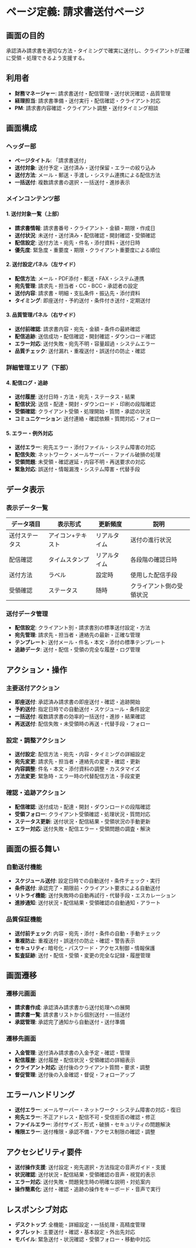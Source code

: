 # ページ定義: 請求書送付ページ

## 画面の目的
承認済み請求書を適切な方法・タイミングで確実に送付し、クライアントが正確に受領・処理できるよう支援する。

## 利用者
- **財務マネージャー**: 請求書送付・配信管理・送付状況確認・品質管理
- **経理担当**: 請求書準備・送付実行・配信確認・クライアント対応
- **PM**: 請求書内容確認・クライアント調整・送付タイミング相談

## 画面構成

### ヘッダー部
- **ページタイトル**: 「請求書送付」
- **送付対象**: 送付予定・送付済み・送付保留・エラーの絞り込み
- **送付方法**: メール・郵送・手渡し・システム連携による配信方法
- **一括送付**: 複数請求書の選択・一括送付・進捗表示

### メインコンテンツ部

#### 1. 送付対象一覧（上部）
- **請求書情報**: 請求書番号・クライアント・金額・期限・作成日
- **送付状況**: 未送付・送付済み・配信確認・開封確認・受領確認
- **配信設定**: 送付方法・宛先・件名・添付資料・送付日時
- **優先度**: 緊急度・重要度・期限・クライアント重要度による順位

#### 2. 送付設定パネル（左サイド）
- **配信方法**: メール・PDF添付・郵送・FAX・システム連携
- **宛先管理**: 請求先・担当者・CC・BCC・承認者の設定
- **送付内容**: 請求書・明細・支払条件・振込先・添付資料
- **タイミング**: 即座送付・予約送付・条件付き送付・定期送付

#### 3. 品質管理パネル（右サイド）
- **送付前確認**: 請求書内容・宛先・金額・条件の最終確認
- **配信追跡**: 送信成功・配信確認・開封確認・ダウンロード確認
- **エラー対応**: 送付失敗・宛先不明・容量超過・システムエラー
- **品質チェック**: 送付漏れ・重複送付・誤送付の防止・確認

### 詳細管理エリア（下部）

#### 4. 配信ログ・追跡
- **送付履歴**: 送付日時・方法・宛先・ステータス・結果
- **配信状況**: 送信・配達・開封・ダウンロード・印刷の段階確認
- **受領確認**: クライアント受領・処理開始・質問・承認の状況
- **コミュニケーション**: 送付連絡・確認依頼・質問対応・フォロー

#### 5. エラー・例外対応
- **送付エラー**: 宛先エラー・添付ファイル・システム障害の対応
- **配信失敗**: ネットワーク・メールサーバー・ファイル破損の処理
- **受領問題**: 未受領・確認遅延・内容不明・再送要求の対応
- **緊急対応**: 誤送付・情報漏洩・システム障害・代替手段

## データ表示

### 表示データ一覧
| データ項目 | 表示形式 | 更新頻度 | 説明 |
|-----------|---------|---------|------|
| 送付ステータス | アイコン+テキスト | リアルタイム | 送付の進行状況 |
| 配信確認 | タイムスタンプ | リアルタイム | 各段階の確認日時 |
| 送付方法 | ラベル | 設定時 | 使用した配信手段 |
| 受領確認 | ステータス | 随時 | クライアント側の受領状況 |

### 送付データ管理
- **配信設定**: クライアント別・請求書別の標準送付設定・方法
- **宛先管理**: 請求先・担当者・連絡先の最新・正確な管理
- **テンプレート**: 送付メール・件名・本文・添付の標準テンプレート
- **追跡データ**: 送付・配信・受領の完全な履歴・ログ管理

## アクション・操作

### 主要送付アクション
- **即座送付**: 承認済み請求書の即座送付・確認・追跡開始
- **予約送付**: 指定日時での自動送付・スケジュール・条件設定
- **一括送付**: 複数請求書の効率的一括送付・進捗・結果確認
- **再送送付**: 配信失敗・未受領時の再送・代替手段・フォロー

### 設定・調整アクション
- **送付設定**: 配信方法・宛先・内容・タイミングの詳細設定
- **宛先変更**: 請求先・担当者・連絡先の変更・確認・更新
- **内容調整**: 件名・本文・添付資料の調整・カスタマイズ
- **方法変更**: 緊急時・エラー時の代替配信方法・手段変更

### 確認・追跡アクション
- **配信確認**: 送付成功・配達・開封・ダウンロードの段階確認
- **受領フォロー**: クライアント受領確認・処理状況・質問対応
- **ステータス更新**: 送付状況・配信結果・受領状況の手動更新
- **エラー対応**: 送付失敗・配信エラー・受領問題の調査・解決

## 画面の振る舞い

### 自動送付機能
- **スケジュール送付**: 設定日時での自動送付・条件チェック・実行
- **条件送付**: 承認完了・期限前・クライアント要求による自動送付
- **リトライ機能**: 送付失敗時の自動再試行・代替手段・エスカレーション
- **進捗通知**: 送付状況・配信結果・受領確認の自動通知・アラート

### 品質保証機能
- **送付前チェック**: 内容・宛先・添付・条件の自動・手動チェック
- **重複防止**: 重複送付・誤送付の防止・確認・警告表示
- **セキュリティ**: 暗号化・パスワード・アクセス制御・情報保護
- **監査証跡**: 送付・配信・受領・変更の完全な記録・履歴管理

## 画面遷移

### 遷移元画面
- **請求書作成**: 承認済み請求書から送付処理への展開
- **請求書一覧**: 請求書リストから個別送付・一括送付
- **承認管理**: 承認完了通知から自動送付・送付準備

### 遷移先画面
- **入金管理**: 送付済み請求書の入金予定・確認・管理
- **配信履歴**: 送付履歴・配信状況・受領確認の詳細表示
- **クライアント対応**: 送付後のクライアント質問・要求・調整
- **督促管理**: 送付後の入金確認・督促・フォローアップ

## エラーハンドリング
- **送付エラー**: メールサーバー・ネットワーク・システム障害の対応・復旧
- **宛先エラー**: 不正アドレス・配信不可・受信拒否の確認・修正
- **ファイルエラー**: 添付サイズ・形式・破損・セキュリティの問題解決
- **権限エラー**: 送付権限・承認不備・アクセス制限の確認・調整

## アクセシビリティ要件
- **送付操作支援**: 送付設定・宛先選択・方法指定の音声ガイド・支援
- **状況確認**: 送付状況・配信結果・受領確認の音声・視覚的表示
- **エラー対応**: 送付失敗・問題発生時の明確な説明・対処案内
- **操作簡素化**: 送付・確認・追跡の操作をキーボード・音声で実行

## レスポンシブ対応
- **デスクトップ**: 全機能・詳細設定・一括処理・高精度管理
- **タブレット**: 主要送付・確認・基本設定・外出先対応
- **モバイル**: 緊急送付・状況確認・受領フォロー・移動中対応